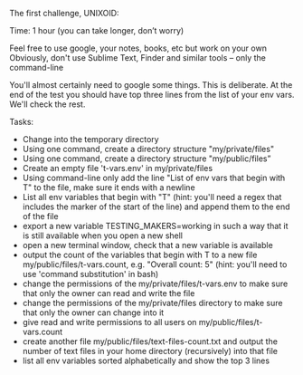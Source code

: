 The first challenge, UNIXOID:

Time: 1 hour (you can take longer, don’t worry)

Feel free to use google, your notes, books, etc but work on your own
Obviously, don't use Sublime Text, Finder and similar tools – only the command-line

You'll almost certainly need to google some things. This is deliberate.
At the end of the test you should have top three lines from the list of your env vars. We'll check the rest.

Tasks:
- Change into the temporary directory
- Using one command, create a directory structure "my/private/files" 
- Using one command, create a directory structure "my/public/files”
- Create an empty file 't-vars.env' in my/private/files
- Using command-line only add the line "List of env vars that begin with T" to the file, make sure it ends with a newline
- List all env variables that begin with "T" (hint: you'll need a regex that includes the marker of the start of the line) and append them to the end of the file
- export a new variable TESTING_MAKERS=working in such a way that it is still available when you open a new shell
- open a new terminal window, check that a new variable is available
- output the count of the variables that begin with T to a new file my/public/files/t-vars.count, e.g. "Overall count: 5" (hint: you'll need to use 'command substitution' in bash)
- change the permissions of the my/private/files/t-vars.env to make sure that only the owner can read and write the file
- change the permissions of the my/private/files directory to make sure that only the owner can change into it
- give read and write permissions to all users on my/public/files/t-vars.count
- create another file my/public/files/text-files-count.txt and output the number of text files in your home directory (recursively)  into that file
- list all env variables sorted alphabetically and show the top 3 lines